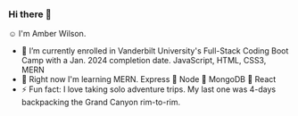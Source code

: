### Hi there 👋
:relaxed: I'm Amber Wilson.
- :dizzy: I’m currently enrolled in Vanderbilt University's Full-Stack Coding Boot Camp with a Jan. 2024 completion date. JavaScript, HTML, CSS3, MERN
- :dart: Right now I'm learning MERN. Express :hammer: Node :hammer: MongoDB :hammer: React
- ⚡ Fun fact: I love taking solo adventure trips. My last one was 4-days backpacking the Grand Canyon rim-to-rim.
<!--
**awil414/awil414** is a ✨ _special_ ✨ repository because its `README.md` (this file) appears on your GitHub profile.

Here are some ideas to get you started:


- 👯 I’m looking to collaborate on ...
- 🤔 I’m looking for help with ...
- 💬 Ask me about ...
- 📫 How to reach me: ...
- 😄 Pronouns: ...

-->
